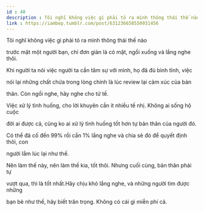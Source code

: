 ```yaml
---
id : 40
description : Tôi nghĩ không việc gì phải tỏ ra mình thông thái thế nào
link : https://iambep.tumblr.com/post/631236658550931456
---
```


Tôi nghĩ không việc gì phải tỏ ra mình thông thái thế nào

trước mặt một người bạn, chỉ đơn giản là có mặt, ngồi xuống và lắng nghe
thôi.

Khi người ta nói việc người ta cần tâm sự với mình, họ đã đủ bình tĩnh,
việc

nói lại những chất chứa trong lòng chính là lúc review lại cảm xúc của bản

thân. Còn ngồi nghe, hãy nghe cho tử tế.

Việc xử lý tình huống, cho lời khuyên cần ít nhiều tế nhị. Không ai sống
hộ cuộc

đời ai được cả, cũng ko ai xử lý tình huống tốt hơn tự bản thân của người
đó.

Có thể đã cố đến 99% rồi cần 1% lắng nghe và chia sẻ đó để quyết định thôi,
con

người lắm lúc lại như thế.

Nên làm thế này, nên làm thế kia, tốt thôi. Nhưng cuối cùng, bản thân phải
tự

vượt qua, thì là tốt nhất.Hãy chịu khó lắng nghe, và những người tìm được
những

bạn bè như thế, hãy biết trân trọng. Không có cái gì miễn phí cả.